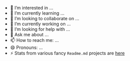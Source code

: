 - 👀 I’m interested in ...
- 🌱 I’m currently learning ...
- 💞️ I’m looking to collaborate on ...
- 🔭 I’m currently working on ...
- 🤔 I’m looking for help with ...
- 💬 Ask me about ...
- 📫 How to reach me: ...
- 😄 Pronouns: ...
- ⚡ Stats from various fancy `Readme.md` projects are [here](https://github.com/Aluerie/Aluerie/blob/main/STATS.md)
